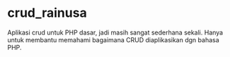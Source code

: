 # crud_rainusa

Aplikasi crud untuk PHP dasar, jadi masih sangat sederhana sekali. Hanya untuk membantu memahami bagaimana CRUD diaplikasikan dgn bahasa PHP.

